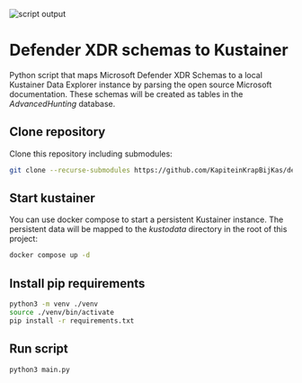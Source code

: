 ![script output](https://github.com/KapiteinKrapBijKas/defender_schemas_to_kustainer/blob/main/screen.png?raw=true)

# Defender XDR schemas to Kustainer

Python script that maps Microsoft Defender XDR Schemas to a local Kustainer Data Explorer instance by parsing the open source Microsoft documentation. These schemas will be created as tables in the *AdvancedHunting* database.


## Clone repository
Clone this repository including submodules:

```bash
git clone --recurse-submodules https://github.com/KapiteinKrapBijKas/defender_schemas_to_kustainer
```

## Start kustainer
You can use docker compose to start a persistent Kustainer instance. The persistent data will be mapped to the *kustodata* directory in the root of this project:

```bash
docker compose up -d
```

## Install pip requirements
```bash
python3 -m venv ./venv
source ./venv/bin/activate
pip install -r requirements.txt
```

## Run script

```bash
python3 main.py
```

